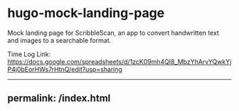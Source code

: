 # hugo-mock-landing-page
Mock landing page for ScribbleScan, an app to convert handwritten text and images to a searchable format.

Time Log Link: https://docs.google.com/spreadsheets/d/1zcK09mh4Ql8_MbzYhArvYQwkYjP4j0bEorHWs7rHtnQ/edit?usp=sharing 

---
permalink: /index.html
---